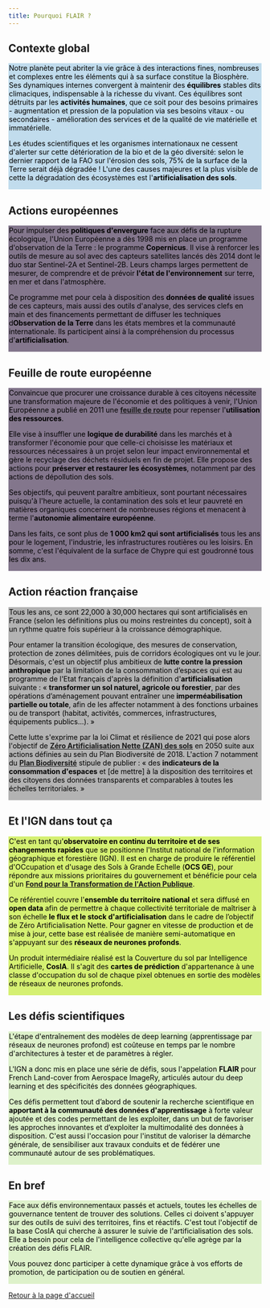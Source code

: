 ```yaml
---
title: Pourquoi FLAIR ?
---
```



## Contexte global
<div style="background-color:#c1dced; padding: 1px; color: black">
Notre planète peut abriter la vie grâce à des interactions fines, nombreuses et complexes entre les éléments qui à sa surface constitue la Biosphère. Ses dynamiques internes convergent à maintenir des <b>équilibres</b> stables dits climaciques, indispensable à la richesse du vivant. Ces équilibres sont détruits par les <b>activités humaines</b>, que ce soit pour des besoins primaires - augmentation et pression de la population via ses besoins vitaux - ou secondaires - amélioration des services et de la qualité de vie matérielle et immatérielle.

Les études scientifiques et les organismes internationaux ne cessent d'alerter sur cette détérioration de la bio et de la géo diversité: selon le dernier rapport de la FAO sur l'érosion des sols, 75% de la surface de la Terre serait déjà dégradée ! L'une des causes majeures et la plus visible de cette la dégradation des écosystèmes est l'<b>artificialisation des sols</b>.
</font></div>


## Actions européennes
<div style="background-color:#83768c; padding: 1px; color: black">
Pour impulser des <b>politiques d'envergure</b> face aux défis de la rupture écologique, l'Union Européenne a dès 1998 mis en place un programme d'observation de la Terre : le programme <b>Copernicus</b>. Il vise à renforcer les outils de mesure au sol avec des capteurs satellites lancés dès 2014 dont le duo star Sentinel-2A et Sentinel-2B. Leurs champs larges permettent de mesurer, de comprendre et de prévoir <b>l'état de l'environnement</b> sur terre, en mer et dans l'atmosphère.

Ce programme met pour cela à disposition des <b>données de qualité</b> issues de ces capteurs, mais aussi des outils d'analyse, des services clefs en main et des financements permettant de diffuser les techniques d<b>Observation de la Terre</b> dans les états membres et la communauté internationale. Ils participent ainsi à la compréhension du processus d'<b>artificialisation</b>.
</font></div>


 ## Feuille de route européenne
<div style="background-color:#83768c; padding: 1px; color: black">
Convaincue que procurer une croissance durable à ces citoyens nécessite une transformation majeure de l'économie et des politiques à venir, l'Union Européenne a publié en 2011 une <a href="https://eur-lex.europa.eu/legal-content/FR/TXT/PDF/?"><b>feuille de route</b></a> pour repenser l'<b>utilisation des ressources</b>.



Elle vise à insuffler une <b>logique de durabilité</b> dans les marchés et à transformer l'économie pour que celle-ci choisisse les matériaux et ressources nécessaires à un projet selon leur impact environnemental et gère le recyclage des déchets résiduels en fin de projet. Elle propose des actions pour <b>préserver et restaurer les écosystèmes</b>, notamment par des actions de dépollution des sols.

Ses objectifs, qui peuvent paraître ambitieux, sont pourtant nécessaires puisqu'à l'heure actuelle, la contamination des sols et leur pauvreté en matières organiques concernent de nombreuses régions et menacent à terme l'<b>autonomie alimentaire européenne</b>.

Dans les faits, ce sont plus de <b>1 000 km2 qui sont artificialisés</b> tous les ans pour le logement, l'industrie, les infrastructures routières ou les loisirs. En somme, c'est l'équivalent de la surface de Chypre qui est goudronné tous les dix ans.
</font></div>


## Action réaction française
<div style="background-color:#b3b3b3; padding: 1px; color: black">
Tous les ans, ce sont 22,000 à 30,000 hectares qui sont artificialisés en France (selon les définitions plus ou moins restreintes du concept), soit à un rythme quatre fois supérieur à la croissance démographique.

Pour entamer la transition écologique, des mesures de conservation, protection de zones délimitées, puis de corridors écologiques ont vu le jour. Désormais, c'est un objectif plus ambitieux de **lutte contre la pression anthropique** par la limitation de la consommation d’espaces qui est au programme de l'Etat français d'après la définition d'**artificialisation** suivante : « **transformer un sol naturel, agricole ou forestier**, par des opérations d’aménagement pouvant entraîner une **imperméabilisation partielle ou totale**, afin de les affecter notamment à des fonctions urbaines ou de transport (habitat, activités, commerces, infrastructures, équipements publics...). »

Cette lutte s'exprime par la loi Climat et résilience de 2021 qui pose alors l'objectif de <a href="https://www.ecologie.gouv.fr/artificialisation-des-sols"><b>Zéro Artificialisation Nette (ZAN) des sols</b></a> en 2050 suite aux actions définies au sein du Plan Biodiversité de 2018. L'action 7 notamment du <a href="https://www.ecologie.gouv.fr/sites/default/files/18xxx_Plan-biodiversite-04072018_28pages_FromPdf_date_web_PaP.pdf"><b>Plan Biodiversité</b></a> stipule de publier : « des <b>indicateurs de la consommation d'espaces</b> et [de mettre] à la disposition des territoires et des citoyens des données transparents et comparables à toutes les échelles territoriales. »
</font></div>


## Et l'IGN dans tout ça
<div style="background-color:#d5f072; padding: 1px; color: black">
C'est en tant qu'<b>observatoire en continu du territoire et de ses changements rapides</b> que se positionne l'Institut national de l'information géographique et forestière (IGN). Il est en charge de produire le référentiel d'OCcupation et d'usage des Sols à Grande Echelle (<b>OCS GE</b>), pour répondre aux missions prioritaires du gouvernement et bénéficie pour cela d'un <a href="https://www.modernisation.gouv.fr/sites/default/files/production_referentiel_te.pdf"><b>Fond pour la Transformation de l'Action Publique</b></a>.

Ce référentiel couvre l'**ensemble du territoire national** et sera diffusé en **open data** afin de permettre à chaque collectivité territoriale de maîtriser à son échelle **le flux et le stock d'artificialisation** dans le cadre de l’objectif de Zéro Artificialisation Nette. Pour gagner en vitesse de production et de mise à jour, cette base est réalisée de manière semi-automatique en s'appuyant sur des **réseaux de neurones profonds**.

Un produit intermédiaire réalisé est la Couverture du sol par Intelligence Artificielle, **CosIA**. Il s'agit des **cartes de prédiction** d'appartenance à une classe d'occupation du sol de chaque pixel obtenues en sortie des modèles de réseaux de neurones profonds.
</font></div>


## Les défis scientifiques
<div style="background-color:#ddf1ca; padding: 1px; color: black">
L'étape d'entraînement des modèles de deep learning (apprentissage par réseaux de neurones profond) est coûteuse en temps par le nombre d'architectures à tester et de paramètres à régler.

L'IGN a donc mis en place une série de défis, sous l'appelation **FLAIR** pour French Land-cover from Aerospace ImageRy, articulés autour du deep learning et des spécificités des données géographiques.

Ces défis permettent tout d’abord de soutenir la recherche scientifique en **apportant à la communauté des données d'apprentissage** à forte valeur ajoutée et des codes permettant de les exploiter, dans un but de favoriser les approches innovantes et d’exploiter la multimodalité des données à disposition. C'est aussi l'occasion pour l'institut de valoriser la démarche générale, de sensibiliser aux travaux conduits et de fédérer une communauté autour de ses problématiques.
</font></div>


## En bref
<div style="background-color:#ddf1ca; padding: 1px; color: black">
Face aux défis environnementaux passés et actuels, toutes les échelles de gouvernance tentent de trouver des solutions. Celles ci doivent s'appuyer sur des outils de suivi des territoires, fins et réactifs. C'est tout l'objectif de la base CosIA qui cherche à assurer le suivie de l'artificialisation des sols. Elle a besoin pour cela de l'intelligence collective qu'elle agrège par la création des défis FLAIR.

Vous pouvez donc participer à cette dynamique grâce à vos efforts de promotion, de participation ou de soutien en général.
</font></div>

[Retour à la page d'accueil](./)
